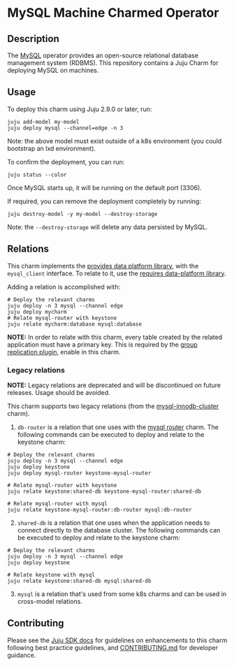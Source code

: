 # MySQL Machine Charmed Operator

## Description

The [MySQL](https://www.mysql.com/) operator provides an open-source relational database management system (RDBMS). This repository contains a Juju Charm for deploying MySQL on machines.

## Usage

To deploy this charm using Juju 2.9.0 or later, run:

```shell
juju add-model my-model
juju deploy mysql --channel=edge -n 3
```

Note: the above model must exist outside of a k8s environment (you could bootstrap an lxd environment).

To confirm the deployment, you can run:

```shell
juju status --color
```

Once MySQL starts up, it will be running on the default port (3306).

If required, you can remove the deployment completely by running:

```shell
juju destroy-model -y my-model --destroy-storage
```

Note: the `--destroy-storage` will delete any data persisted by MySQL.

## Relations

This charm implements the [provides data platform library](https://charmhub.io/data-platform-libs/libraries/database_provides), with the `mysql_client` interface.
To relate to it, use the [requires data-platform library](https://charmhub.io/data-platform-libs/libraries/database_requires).

Adding a relation is accomplished with:

```shell
# Deploy the relevant charms
juju deploy -n 3 mysql --channel edge
juju deploy mycharm
# Relate mysql-router with keystone
juju relate mycharm:database mysql:database
```

**NOTE:** In order to relate with this charm, every table created by the related
application must have a primary key. This is required by the [group replication
plugin](https://dev.mysql.com/doc/refman/5.7/en/group-replication-requirements.html),
enable in this charm.


### Legacy relations

**NOTE:** Legacy relations are deprecated and will be discontinued on future
releases. Usage should be avoided.

This charm supports two legacy relations (from the [mysql-innodb-cluster](https://charmhub.io/mysql-innodb-cluster) charm).

1. `db-router` is a relation that one uses with the [mysql router](https://charmhub.io/mysql-router) charm. The following commands can be executed to deploy and relate to the keystone charm:

```shell
# Deploy the relevant charms
juju deploy -n 3 mysql --channel edge
juju deploy keystone
juju deploy mysql-router keystone-mysql-router

# Relate mysql-router with keystone
juju relate keystone:shared-db keystone-mysql-router:shared-db

# Relate mysql-router with mysql
juju relate keystone-mysql-router:db-router mysql:db-router
```

2. `shared-db` is a relation that one uses when the application needs to connect directly to the database cluster. The following commands can be executed to deploy and relate to the keystone charm:

```shell
# Deploy the relevant charms
juju deploy -n 3 mysql --channel edge
juju deploy keystone

# Relate keystone with mysql
juju relate keystone:shared-db mysql:shared-db
```

3. `mysql` is a relation that's used from some k8s charms and can be used in cross-model relations.



## Contributing

Please see the [Juju SDK docs](https://juju.is/docs/sdk) for guidelines on enhancements to this
charm following best practice guidelines, and
[CONTRIBUTING.md](https://github.com/canonical/mysql-operator/blob/main/CONTRIBUTING.md) for developer
guidance.
